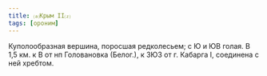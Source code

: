 ```yaml
---
title: ⒜Крым II⒵
tags: [ороним]
---
```


Куполообразная вершина, поросшая редколесьем; с Ю и ЮВ голая. В 1,5 км. к В от
нп Головановка (Белог.), к ЗЮЗ от г. Кабарга I, соединена с ней хребтом.
